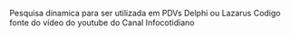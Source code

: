 Pesquisa dinamica para ser utilizada em PDVs
Delphi ou Lazarus
Codigo fonte do vídeo do youtube do Canal
Infocotidiano


